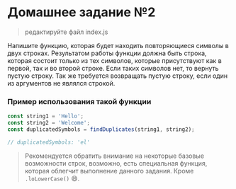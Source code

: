 Домашнее задание №2
===================

> редактируйте файл index.js

Напишите функцию, которая будет находить повторяющиеся символы в двух строках.
Результатом работы функции должна быть строка, которая состоит только из тех символов,
которые присутствуют как в первой, так и во второй строке. Если таких символов нет, то вернуть пустую строку.
Так же требуется возвращать пустую строку, если один из аргументов не являлся строкой.

### Пример использования такой функции
```javascript
const string1 = 'Hello';
const string2 = 'Welcome';
const duplicatedSymbols = findDuplicates(string1, string2);

// duplicatedSymbols: 'el'
```

> Рекомендуется обратить внимание на некоторые базовые возможности строк, возможно,
> есть специальная функция, которая облегчит выполнение данного задания. Кроме `.loLowerCase()` 😄.
